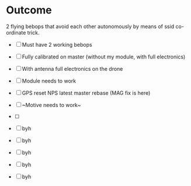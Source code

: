 # Outcome
2 flying bebops that avoid each other autonomously by means of ssid co-ordinate trick. 

-[ ] Must have 2 working bebops
-[ ] Fully calibrated on master (without my module, with full electronics)
-[ ] With antenna full electronics on the drone
-[ ] Module needs to work
-[ ] GPS reset NPS latest master rebase (MAG fix is here)
-[ ] ~Motive needs to work~
-[ ] 
-[ ] byh
-[ ] byh
-[ ] byh
-[ ] byh
-[ ] byh

